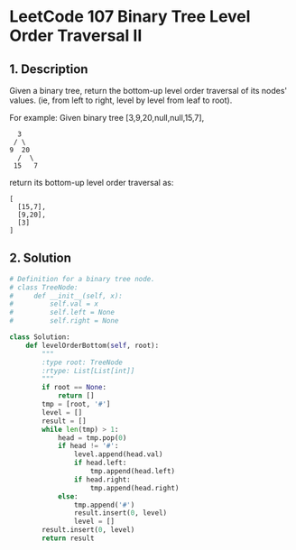 # LeetCode 107 Binary Tree Level Order Traversal II
## 1. Description

Given a binary tree, return the bottom-up level order traversal of its nodes' values. (ie, from left to right, level by level from leaf to root).

For example:
Given binary tree [3,9,20,null,null,15,7],

      3
     / \
    9  20
      /  \
     15   7
     
return its bottom-up level order traversal as:

```
[
  [15,7],
  [9,20],
  [3]
]
```

## 2. Solution
```python
# Definition for a binary tree node.
# class TreeNode:
#     def __init__(self, x):
#         self.val = x
#         self.left = None
#         self.right = None

class Solution:
    def levelOrderBottom(self, root):
        """
        :type root: TreeNode
        :rtype: List[List[int]]
        """
        if root == None:
            return []
        tmp = [root, '#']
        level = []
        result = []
        while len(tmp) > 1:
            head = tmp.pop(0)
            if head != '#':
                level.append(head.val)
                if head.left:
                    tmp.append(head.left)
                if head.right:
                    tmp.append(head.right)
            else:
                tmp.append('#')
                result.insert(0, level)
                level = []
        result.insert(0, level)
        return result
```